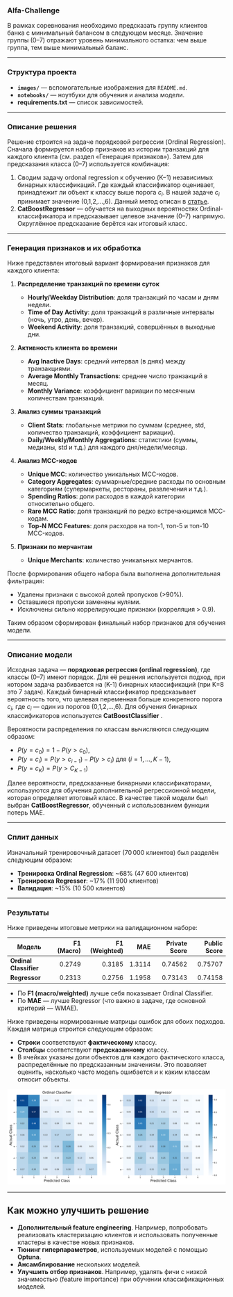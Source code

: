 ### **Alfa-Challenge**  
В рамках соревнования необходимо предсказать группу клиентов банка с минимальный балансом в следующем месяце. Значение группы (0–7) отражают уровень минимального остатка: чем выше группа, тем выше минимальный баланс. 

---

### **Структура проекта**  
- **`images/`** — вспомогательные изображения для `README.md`.  
- **`notebooks/`** — ноутбуки для обучения и анализа модели.  
- **requirements.txt** — список зависимостей.

---

### **Описание решения**  

Решение строится на задаче порядковой регрессии (Ordinal Regression). Сначала формируется набор признаков из истории транзакций для каждого клиента (см. раздел «Генерация признаков»). Затем для предсказания класса (0–7) используется комбинация:

1. Сводим задачу ordonal regression  к обучению (K−1) независимых бинарных классификаций. Где каждый классификатор оценивает, принадлежит ли объект к классу выше порога $c_i$. В нашей задаче $c_i$ принимает значение (0,1,2,...,6). Данный метод описан в [статье](https://doi.org/10.1007/3-540-44795-4_13).
2. **CatBoostRegressor** — обучается на выходных вероятностях Ordinal-классификатора и предсказывает целевое значение (0–7) напрямую. Округлённое предсказание берётся как итоговый класс.


---
### **Генерация признаков и их обработка**  

Ниже представлен итоговый вариант формирования признаков для каждого клиента:

1. **Распределение транзакций по времени суток**  
   - **Hourly/Weekday Distribution**: доля транзакций по часам и дням недели.  
   - **Time of Day Activity**: доля транзакций в различные интервалы (ночь, утро, день, вечер).  
   - **Weekend Activity**: доля транзакций, совершённых в выходные дни.

2. **Активность клиента во времени**  
   - **Avg Inactive Days**: средний интервал (в днях) между транзакциями.  
   - **Average Monthly Transactions**: среднее число транзакций в месяц.  
   - **Monthly Variance**: коэффициент вариации по месячным количествам транзакций.

3. **Анализ суммы транзакций**  
   - **Client Stats**: глобальные метрики по суммам (среднее, std, количество транзакций, коэффициент вариации).  
   - **Daily/Weekly/Monthly Aggregations**: статистики (суммы, медианы, std и т.д.) для каждого дня/недели/месяца.

4. **Анализ MCC-кодов**  
   - **Unique MCC**: количество уникальных MCC-кодов.  
   - **Category Aggregates**: суммарные/средние расходы по основным категориям (супермаркеты, рестораны, развлечения и т.д.).  
   - **Spending Ratios**: доли расходов в каждой категории относительно общего.  
   - **Rare MCC Ratio**: доля транзакций по редко встречающимся MCC-кодам.  
   - **Top-N MCC Features**: доля расходов на топ-1, топ-5 и топ-10 MCC-кодов.

5. **Признаки по мерчантам**  
   - **Unique Merchants**: количество уникальных мерчантов.

После формирования общего набора была выполнена дополнительная фильтрация:

- Удалены признаки с высокой долей пропусков (>90%).  
- Оставшиеся пропуски заменены нулями.  
- Исключены сильно коррелирующие признаки (корреляция > 0.9).

Таким образом сформирован финальный набор признаков для обучения модели.

---
### **Описание модели**

Исходная задача — **порядковая регрессия (ordinal regression)**, где классы (0–7) имеют порядок. Для её решения используется подход, при котором задача разбивается на \(K-1\) бинарных классификаций (при K=8 это 7 задач). Каждый бинарный классификатор предсказывает вероятность того, что целевая переменная больше конкретного порога $c_i$, где $c_i$ — один из порогов (0,1,2,...,6). Для обучения бинарных классификаторов используется **CatBoostClassifier** . 

Вероятности распределения по классам вычисляются следующим образом:
- $P(y=c_0) = 1 - P(y > c_0)$,
- $P(y=c_i) = P(y > c_{i-1}) - P(y > c_{i})$ для  $(i = 1, ..., K-1)$,
- $P(y=c_K) = P(y > C_{K-1})$

Далее вероятности, предсказанные бинарными классификаторами, используются для обучения дополнительной регрессионной модели, которая определяет итоговый класс. В качестве такой модели был выбран **CatBoostRegressor**, обученный с использованием функции потерь MAE.


---
### **Сплит данных**

Изначальный тренировочный датасет (70 000 клиентов) был разделён следующим образом:

- **Тренировка Ordinal Regression**: ~68% (47 600 клиентов)  
- **Тренировка Regresser**: ~17% (11 900 клиентов)  
- **Валидация**: ~15% (10 500 клиентов)

---


### **Результаты**

Ниже приведены итоговые метрики на валидационном наборе:

| Модель                  | F1 (Macro) | F1 (Weighted) | MAE    | Private Score | Public Score |
|-------------------------|-----------:|--------------:|-------:|--------------:|-------------:|
| **Ordinal Classifier**  | 0.2749     | 0.3185        | 1.3114 | 0.74562       | 0.75707      |
| **Regressor**           | 0.2313     | 0.2756        | 1.1958 | 0.73143       | 0.74158      |

- По **F1 (macro/weighted)** лучше себя показывает Ordinal Classifier.  
- По **MAE** — лучше Regressor (что важно в задаче, где основной критерий — WMAE).

Ниже приведены нормированные матрицы ошибок для обоих подходов. Каждая матрица строится следующим образом:  
- **Строки** соответствуют **фактическому** классу.
- **Столбцы** соответствуют **предсказанному** классу.  
- В ячейках указаны доли объектов для каждого фактического класса, распределённые по предсказанным значениям. Это позволяет оценить, насколько часто модель ошибается и к каким классам относит объекты.

<img src="images/confusion_matrix.png" width="800"> 

---

## **Как можно улучшить решение**

- **Дополнительный feature engineering**. Например, попробовать реализовать кластеризацию клиентов и использовать полученные кластеры в качестве новых признаков.  
- **Тюнинг гиперпараметров**, используемых моделей с помощью **Optuna**.  
- **Ансамблирование** нескольких моделей.  
- **Улучшить отбор признаков**. Например, удалять фичи с низкой значимостью (feature importance) при обучении классификационных моделей.
